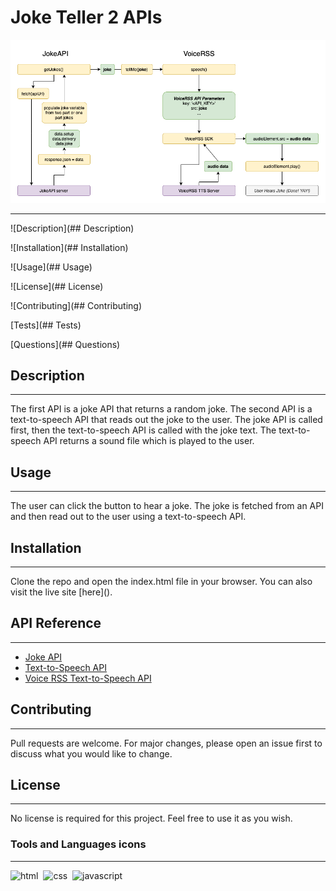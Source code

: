 # Joke Teller 2 APIs

![Joke Teller 2 APIs](Joke%2BTeller%2BFlowchart.png)
<hr>

![Description](## Description)

![Installation](## Installation)

![Usage](## Usage)

![License](## License)

![Contributing](## Contributing)

[Tests](## Tests)

[Questions](## Questions)

## Description
<hr>
The first API is a joke API that returns a random joke. The second API is a text-to-speech API that reads out the joke to the user. The joke API is called first, then the text-to-speech API is called with the joke text. The text-to-speech API returns a sound file which is played to the user.

## Usage
<hr>
The user can click the button to hear a joke. The joke is fetched from an API and then read out to the user using a text-to-speech API.

## Installation
<hr>
Clone the repo and open the index.html file in your browser. You can also visit the live site [here]().

## API Reference
<hr>

* [Joke API](https://sv443.net/jokeapi/v2/)
* [Text-to-Speech API](https://responsivevoice.org/)
* [Voice RSS Text-to-Speech API](https://www.voicerss.org/api/)

## Contributing
<hr>
Pull requests are welcome. For major changes, please open an issue first to discuss what you would like to change.

## License
<hr>
No license is required for this project. Feel free to use it as you wish. 

### Tools and Languages icons
<hr>
<div>
<img src="https://img.icons8.com/color/48/000000/html-5--v1.png" alt="html" width="40" height="40"/>&nbsp;
<img src="https://img.icons8.com/color/48/000000/css3.png" alt="css" width="40" height="40"/>&nbsp;
<img src="https://img.icons8.com/color/48/000000/javascript--v1.png" alt="javascript" width="40" height="40"/>&nbsp;
</div>
